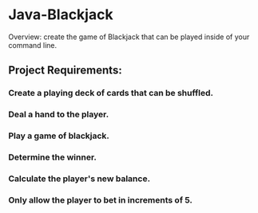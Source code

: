 # Java-Blackjack
Overview:
create the game of Blackjack that can be played inside of your command line.

## Project Requirements:
### Create a playing deck of cards that can be shuffled.
### Deal a hand to the player.
### Play a game of blackjack.
### Determine the winner.
### Calculate the player's new balance.
### Only allow the player to bet in increments of 5.
